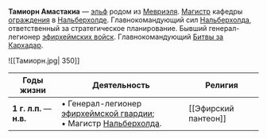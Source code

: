 **Тамиорн Амастакиа** — [эльф](Эльфы) родом из [Мевриэля](Мевриэль). [Магистр](Нальберхолд##Магистр%20Коллегии%20(6-8%20уровень)) кафедры [ограждения](Магия##Ограждение) в [Нальберхолде](Нальберхолд). Главнокомандующий сил [Нальберхолда](Нальберхолд), ответственный за стратегическое планирование. Бывший генерал-легионер [эфирхеймских войск](Эфирхейм#Войска). Главнокомандующий [Битвы за Кархадар](Битва%20за%20Кархадар).

![[Тамиорн.jpg| 350]]

| Годы жизни               | Деятельность                                                                                          | Религия              |
| ------------------------ | ----------------------------------------------------------------------------------------------------- | -------------------- |
| **1 г. л.п.** — **н.в.** | • Генерал-легионер [эфирхеймской гвардии](Эфирхейм#Войска);<br>• Магистр [Нальберхолда](Нальберхолд). | [[Эфирский пантеон]] |
